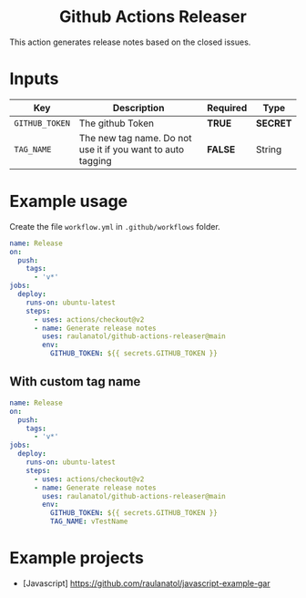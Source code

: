 <div align="center">
    <h1>Github Actions Releaser</h1>
</div>

<p>This action generates release notes based on the closed issues.</p>

# Inputs

| Key | Description | Required | Type |
| --- | ----------- | -------- | ---- |
| `GITHUB_TOKEN` | The github Token | **TRUE** | **SECRET** |
| `TAG_NAME` | The new tag name. Do not use it if you want to auto tagging | **FALSE** | String |

# Example usage

Create the file `workflow.yml` in `.github/workflows` folder.

```yaml
name: Release
on:
  push:
    tags:
      - 'v*'
jobs:
  deploy:
    runs-on: ubuntu-latest
    steps:
      - uses: actions/checkout@v2
      - name: Generate release notes
        uses: raulanatol/github-actions-releaser@main
        env:
          GITHUB_TOKEN: ${{ secrets.GITHUB_TOKEN }}
```

## With custom tag name

```yaml
name: Release
on:
  push:
    tags:
      - 'v*'
jobs:
  deploy:
    runs-on: ubuntu-latest
    steps:
      - uses: actions/checkout@v2
      - name: Generate release notes
        uses: raulanatol/github-actions-releaser@main
        env:
          GITHUB_TOKEN: ${{ secrets.GITHUB_TOKEN }}
          TAG_NAME: vTestName
```

# Example projects

- [Javascript] https://github.com/raulanatol/javascript-example-gar

